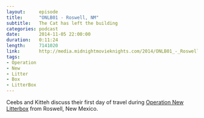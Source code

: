 ```yaml
---
layout:     episode
title:      "ONLB01 - Roswell, NM"
subtitle:   The Cat has left the building
categories: podcast
date:       2014-11-05 22:00:00
duration:   0:11:24
length:     7141020
link:       http://media.midnightmovieknights.com/2014/ONLB01_-_Roswell_NM.m4a
tags:
- Operation
- New
- Litter
- Box
- LitterBox
---
```

Ceebs and Kitteh discuss their first day of travel during [Operation New Litterbox](https://twitter.com/hashtag/OperationNewLitterBox) from Roswell, New Mexico.